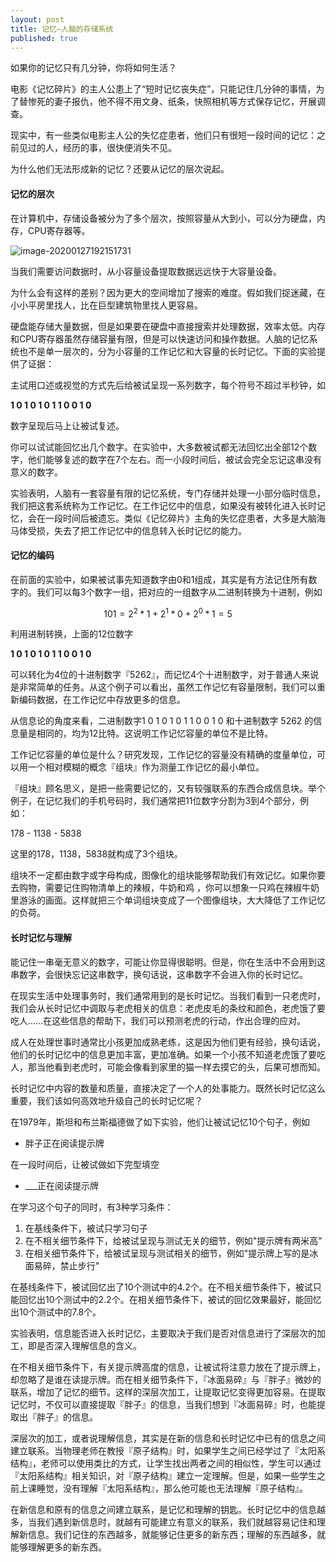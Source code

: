 ```yaml
---
layout: post
title: 记忆—人脑的存储系统
published: true
---
```



如果你的记忆只有几分钟，你将如何生活？

电影《记忆碎片》的主人公患上了“短时记忆丧失症”，只能记住几分钟的事情，为了替惨死的妻子报仇，他不得不用文身、纸条，快照相机等方式保存记忆，开展调查。

现实中，有一些类似电影主人公的失忆症患者，他们只有很短一段时间的记忆：之前见过的人，经历的事，很快便消失不见。

为什么他们无法形成新的记忆？还要从记忆的层次说起。

#### 记忆的层次

在计算机中，存储设备被分为了多个层次，按照容量从大到小，可以分为硬盘，内存，CPU寄存器等。

![image-20200127192151731](https://tva1.sinaimg.cn/large/006tNbRwgy1gbbc9rzzc7j31640u0kbk.jpg)

当我们需要访问数据时，从小容量设备提取数据远远快于大容量设备。

为什么会有这样的差别？因为更大的空间增加了搜索的难度。假如我们捉迷藏，在小小平房里找人，比在巨型建筑物里找人更容易。

硬盘能存储大量数据，但是如果要在硬盘中直接搜索并处理数据，效率太低。内存和CPU寄存器虽然存储容量有限，但是可以快速访问和操作数据。人脑的记忆系统也不是单一层次的，分为小容量的工作记忆和大容量的长时记忆。下面的实验提供了证据：

主试用口述或视觉的方式先后给被试呈现一系列数字，每个符号不超过半秒钟，如

**1 0 1 0 1 0 1 1 0 0 1 0**

数字呈现后马上让被试复述。

你可以试试能回忆出几个数字。在实验中，大多数被试都无法回忆出全部12个数字，他们能够复述的数字在7个左右。而一小段时间后，被试会完全忘记这串没有意义的数字。

实验表明，人脑有一套容量有限的记忆系统，专门存储并处理一小部分临时信息，我们把这套系统称为工作记忆。在工作记忆中的信息，如果没有被转化进入长时记忆，会在一段时间后被遗忘。类似《记忆碎片》主角的失忆症患者，大多是大脑海马体受损，失去了把工作记忆中的信息转入长时记忆的能力。

#### 记忆的编码

在前面的实验中，如果被试事先知道数字由0和1组成，其实是有方法记住所有数字的。我们可以每3个数字一组，把对应的一组数字从二进制转换为十进制，例如

$$ 101 = 2^2*1 + 2^1*0 + 2^0*1 = 5$$

利用进制转换，上面的12位数字

**1 0 1 0 1 0 1 1 0 0 1 0**

可以转化为4位的十进制数字『5262』，而记忆4个十进制数字，对于普通人来说是非常简单的任务。从这个例子可以看出，虽然工作记忆有容量限制，我们可以重新编码数据，在工作记忆中存放更多的信息。

从信息论的角度来看，二进制数字1 0 1 0 1 0 1 1 0 0 1 0 和十进制数字 5262 的信息量是相同的，均为12比特。这说明工作记忆容量的单位不是比特。

工作记忆容量的单位是什么？研究发现，工作记忆的容量没有精确的度量单位，可以用一个相对模糊的概念『组块』作为测量工作记忆的最小单位。

『组块』顾名思义，是把一些需要记忆的，又有较强联系的东西合成信息块。举个例子，在记忆我们的手机号码时，我们通常把11位数字分割为3到4个部分，例如：

178 - 1138 - 5838

这里的178，1138，5838就构成了3个组块。

组块不一定都由数字或字母构成，图像化的组块能够帮助我们有效记忆。如果你要去购物，需要记住购物清单上的辣椒，牛奶和鸡 ，你可以想象一只鸡在辣椒牛奶里游泳的画面。这样就把三个单词组块变成了一个图像组块，大大降低了工作记忆的负荷。

#### 长时记忆与理解

能记住一串毫无意义的数字，可能让你显得很聪明。但是，你在生活中不会用到这串数字，会很快忘记这串数字，换句话说，这串数字不会进入你的长时记忆。

在现实生活中处理事务时，我们通常用到的是长时记忆。当我们看到一只老虎时，我们会从长时记忆中调取与老虎相关的信息：老虎皮毛的条纹和颜色，老虎饿了要吃人......在这些信息的帮助下，我们可以预测老虎的行动，作出合理的应对。

成人在处理世事时通常比小孩更加成熟老练，这是因为他们更有经验，换句话说，他们的长时记忆中的信息更加丰富，更加准确。如果一个小孩不知道老虎饿了要吃人，那当他看到老虎时，可能会像看到家里的猫一样去摸它的头，后果可想而知。

长时记忆中内容的数量和质量，直接决定了一个人的处事能力。既然长时记忆这么重要，我们该如何高效地升级自己的长时记忆呢？

在1979年，斯坦和布兰斯福德做了如下实验，他们让被试记忆10个句子，例如



- 胖子正在阅读提示牌



在一段时间后，让被试做如下完型填空



- ___正在阅读提示牌



在学习这个句子的同时，有3种学习条件：

1. 在基线条件下，被试只学习句子
2. 在不相关细节条件下，给被试呈现与测试无关的细节，例如"提示牌有两米高"
3. 在相关细节条件下，给被试呈现与测试相关的细节，例如"提示牌上写的是冰面易碎，禁止步行"



在基线条件下，被试回忆出了10个测试中的4.2个。在不相关细节条件下，被试只能回忆出10个测试中的2.2个。在相关细节条件下，被试的回忆效果最好，能回忆出10个测试中的7.8个。

实验表明，信息能否进入长时记忆，主要取决于我们是否对信息进行了深层次的加工，即是否深入理解信息的含义。

在不相关细节条件下，有关提示牌高度的信息，让被试将注意力放在了提示牌上，却忽略了是谁在读提示牌。而在相关细节条件下，『冰面易碎』与『胖子』微妙的联系，增加了记忆的细节。这样的深层次加工，让提取记忆变得更加容易。在提取记忆时，不仅可以直接提取『胖子』的信息，当我们想到『冰面易碎』时，也能提取出『胖子』的信息。

深层次的加工，或者说理解信息，其实是在新的信息和长时记忆中已有的信息之间建立联系。当物理老师在教授『原子结构』时，如果学生之间已经学过了『太阳系结构』，老师可以使用类比的方式，让学生找出两者之间的相似性，学生可以通过『太阳系结构』相关知识，对『原子结构』建立一定理解。但是，如果一些学生之前上课睡觉，没有理解『太阳系结构』，那么他可能也无法理解『原子结构』。

在新信息和原有的信息之间建立联系，是记忆和理解的钥匙。长时记忆中的信息越多，当我们遇到新信息时，就越有可能建立有意义的联系，我们就越容易记住和理解新信息。我们记住的东西越多，就能够记住更多的新东西；理解的东西越多，就能够理解更多的新东西。

